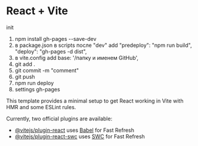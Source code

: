 # React + Vite

init

1. npm install gh-pages --save-dev
2. в package.json в scripts после "dev" add
   "predeploy": "npm run build",
   "deploy": "gh-pages -d dist",
3. в vite.config add
   base: '/папку и именем GitHub',
4. git add .
5. git commit -m "comment"
6. git push
7. npm run deploy
8. settings gh-pages

This template provides a minimal setup to get React working in Vite with HMR and some ESLint rules.

Currently, two official plugins are available:

- [@vitejs/plugin-react](https://github.com/vitejs/vite-plugin-react/blob/main/packages/plugin-react/README.md) uses [Babel](https://babeljs.io/) for Fast Refresh
- [@vitejs/plugin-react-swc](https://github.com/vitejs/vite-plugin-react-swc) uses [SWC](https://swc.rs/) for Fast Refresh
